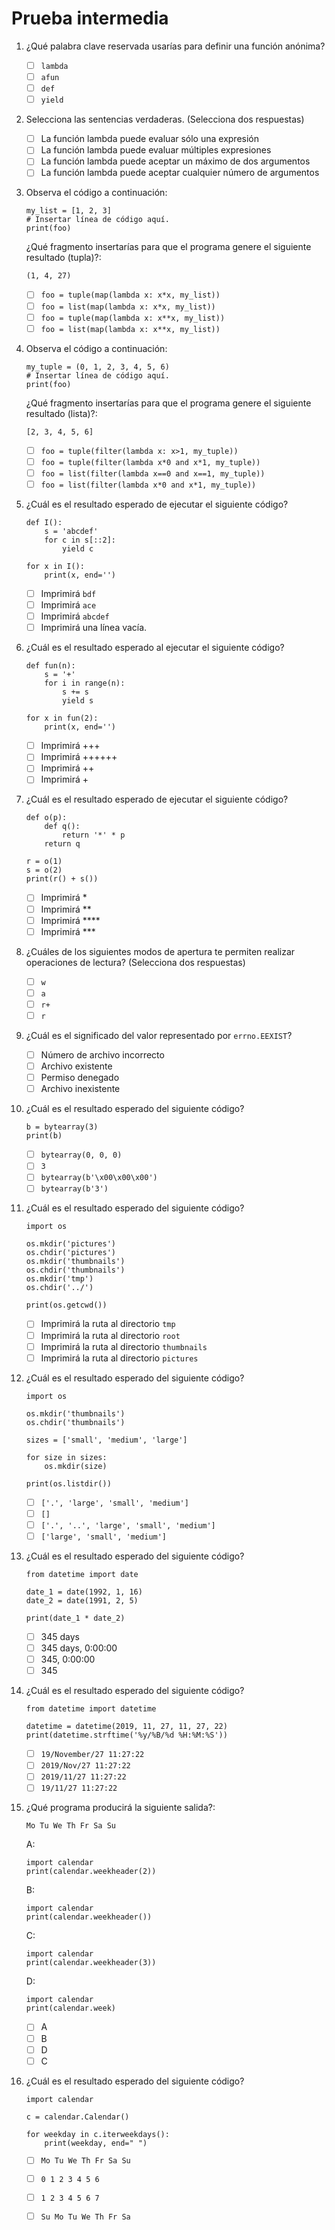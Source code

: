 # Prueba intermedia

1. ¿Qué palabra clave reservada usarías para definir una función anónima?

    * [ ] `lambda`
    * [ ] `afun`
    * [ ] `def`
    * [ ] `yield`

2. Selecciona las sentencias verdaderas. (Selecciona dos respuestas)

    * [ ] La función lambda puede evaluar sólo una expresión
    * [ ] La función lambda puede evaluar múltiples expresiones
    * [ ] La función lambda puede aceptar un máximo de dos argumentos
    * [ ] La función lambda puede aceptar cualquier número de argumentos

3. Observa el código a continuación:

    ```
    my_list = [1, 2, 3]
    # Insertar línea de código aquí.
    print(foo)
    ```

    ¿Qué fragmento insertarías para que el programa genere el siguiente resultado (tupla)?:

    ```
    (1, 4, 27)
    ```

    * [ ] `foo = tuple(map(lambda x: x*x, my_list))`
    * [ ] `foo = list(map(lambda x: x*x, my_list))`
    * [ ] `foo = tuple(map(lambda x: x**x, my_list))`
    * [ ] `foo = list(map(lambda x: x**x, my_list))`

4. Observa el código a continuación:

    ```
    my_tuple = (0, 1, 2, 3, 4, 5, 6)
    # Insertar línea de código aquí.
    print(foo)
    ```

    ¿Qué fragmento insertarías para que el programa genere el siguiente resultado (lista)?:

    ```
    [2, 3, 4, 5, 6]
    ```

    * [ ] `foo = tuple(filter(lambda x: x>1, my_tuple))`
    * [ ] `foo = tuple(filter(lambda x*0 and x*1, my_tuple))`
    * [ ] `foo = list(filter(lambda x==0 and x==1, my_tuple))`
    * [ ] `foo = list(filter(lambda x*0 and x*1, my_tuple))`

5. ¿Cuál es el resultado esperado de ejecutar el siguiente código?

    ```
    def I():
        s = 'abcdef'
        for c in s[::2]:
            yield c

    for x in I():
        print(x, end='')
    ```

    * [ ] Imprimirá `bdf`
    * [ ] Imprimirá `ace`
    * [ ] Imprimirá `abcdef`
    * [ ] Imprimirá una línea vacía.

6. ¿Cuál es el resultado esperado al ejecutar el siguiente código?

    ```
    def fun(n):
        s = '+'
        for i in range(n):
            s += s
            yield s

    for x in fun(2):
        print(x, end='')
    ```

    * [ ] Imprimirá +++
    * [ ] Imprimirá ++++++
    * [ ] Imprimirá ++
    * [ ] Imprimirá +

7. ¿Cuál es el resultado esperado de ejecutar el siguiente código?

    ```
    def o(p):
        def q():
            return '*' * p
        return q

    r = o(1)
    s = o(2)
    print(r() + s())
    ```

    * [ ] Imprimirá *
    * [ ] Imprimirá **
    * [ ] Imprimirá ****
    * [ ] Imprimirá ***

8. ¿Cuáles de los siguientes modos de apertura te permiten realizar operaciones de lectura? (Selecciona dos respuestas)

    * [ ] `w`
    * [ ] `a`
    * [ ] `r+`
    * [ ] `r`
9. ¿Cuál es el significado del valor representado por `errno.EEXIST`?

    * [ ] Número de archivo incorrecto
    * [ ] Archivo existente
    * [ ] Permiso denegado
    * [ ] Archivo inexistente

10. ¿Cuál es el resultado esperado del siguiente código?

    ```
    b = bytearray(3)
    print(b)
    ```

    * [ ] `bytearray(0, 0, 0)`
    * [ ] `3`
    * [ ] `bytearray(b'\x00\x00\x00')`
    * [ ] `bytearray(b'3')`

11. ¿Cuál es el resultado esperado del siguiente código?

    ```
    import os

    os.mkdir('pictures')
    os.chdir('pictures')
    os.mkdir('thumbnails')
    os.chdir('thumbnails')
    os.mkdir('tmp')
    os.chdir('../')

    print(os.getcwd())
    ```

    * [ ] Imprimirá la ruta al directorio `tmp`
    * [ ] Imprimirá la ruta al directorio `root`
    * [ ] Imprimirá la ruta al directorio `thumbnails`
    * [ ] Imprimirá la ruta al directorio `pictures`

12. ¿Cuál es el resultado esperado del siguiente código?

    ```
    import os

    os.mkdir('thumbnails')
    os.chdir('thumbnails')

    sizes = ['small', 'medium', 'large']

    for size in sizes:
        os.mkdir(size)

    print(os.listdir())
    ```

    * [ ] `['.', 'large', 'small', 'medium']`
    * [ ] `[]`
    * [ ] `['.', '..', 'large', 'small', 'medium']`
    * [ ] `['large', 'small', 'medium']`

13. ¿Cuál es el resultado esperado del siguiente código?

    ```
    from datetime import date

    date_1 = date(1992, 1, 16)
    date_2 = date(1991, 2, 5)

    print(date_1 * date_2)
    ```

    * [ ] 345 days
    * [ ] 345 days, 0:00:00
    * [ ] 345, 0:00:00
    * [ ] 345

14. ¿Cuál es el resultado esperado del siguiente código?

    ```
    from datetime import datetime

    datetime = datetime(2019, 11, 27, 11, 27, 22)
    print(datetime.strftime('%y/%B/%d %H:%M:%S'))
    ```

    * [ ] `19/November/27 11:27:22`
    * [ ] `2019/Nov/27 11:27:22`
    * [ ] `2019/11/27 11:27:22`
    * [ ] `19/11/27 11:27:22`

15. ¿Qué programa producirá la siguiente salida?:

    ```text
    Mo Tu We Th Fr Sa Su
    ```

    A:

    ```
    import calendar
    print(calendar.weekheader(2))
    ```

    B:

    ```
    import calendar
    print(calendar.weekheader())
    ```

    C:

    ```
    import calendar
    print(calendar.weekheader(3))
    ```

    D:

    ```
    import calendar
    print(calendar.week)
    ```

    * [ ] A
    * [ ] B
    * [ ] D
    * [ ] C

16. ¿Cuál es el resultado esperado del siguiente código?

    ```
    import calendar

    c = calendar.Calendar()

    for weekday in c.iterweekdays():
        print(weekday, end=" ")
    ```

    * [ ] `Mo Tu We Th Fr Sa Su`
    * [ ] `0 1 2 3 4 5 6`
    * [ ] `1 2 3 4 5 6 7`
    * [ ] `Su Mo Tu We Th Fr Sa`


